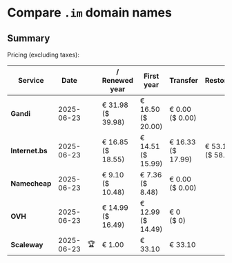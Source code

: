# Compare `.im` domain names

## Summary

Pricing (excluding taxes):

| Service | Date |  | / Renewed year | First year | Transfer | Restoration |
|--|--|--|--|--|--|--|
| **Gandi** | 2025-06-23 |  | € 31.98<br>($ 39.98) | € 16.50<br>($ 20.00) | € 0.00<br>($ 0.00) |  |
| **Internet.bs** | 2025-06-23 |  | € 16.85<br>($ 18.55) | € 14.51<br>($ 15.99) | € 16.33<br>($ 17.99) | € 53.19<br>($ 58.55) |
| **Namecheap** | 2025-06-23 |  | € 9.10<br>($ 10.48) | € 7.36<br>($ 8.48) | € 0.00<br>($ 0.00) |  |
| **OVH** | 2025-06-23 |  | € 14.99<br>($ 16.49) | € 12.99<br>($ 14.49) | € 0<br>($ 0) |  |
| **Scaleway** | 2025-06-23 | 🏆 | € 1.00 | € 33.10 | € 33.10 |  |
